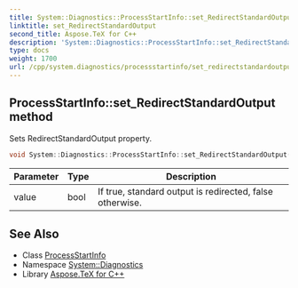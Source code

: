```yaml
---
title: System::Diagnostics::ProcessStartInfo::set_RedirectStandardOutput method
linktitle: set_RedirectStandardOutput
second_title: Aspose.TeX for C++
description: 'System::Diagnostics::ProcessStartInfo::set_RedirectStandardOutput method. Sets RedirectStandardOutput property in C++.'
type: docs
weight: 1700
url: /cpp/system.diagnostics/processstartinfo/set_redirectstandardoutput/
---
```

## ProcessStartInfo::set_RedirectStandardOutput method


Sets RedirectStandardOutput property.

```cpp
void System::Diagnostics::ProcessStartInfo::set_RedirectStandardOutput(bool value)
```


| Parameter | Type | Description |
| --- | --- | --- |
| value | bool | If true, standard output is redirected, false otherwise. |

## See Also

* Class [ProcessStartInfo](../)
* Namespace [System::Diagnostics](../../)
* Library [Aspose.TeX for C++](../../../)
